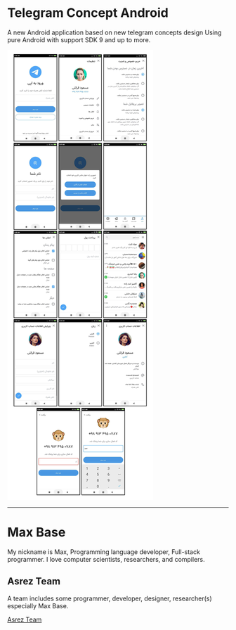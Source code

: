 # Telegram Concept Android

A new Android application based on new telegram concepts design Using pure Android with support SDK 9 and up to more.

![Telegram Concept Android screen - apk java](screens/screens.jpg)

---------

# Max Base

My nickname is Max, Programming language developer, Full-stack programmer. I love computer scientists, researchers, and compilers.

## Asrez Team

A team includes some programmer, developer, designer, researcher(s) especially Max Base.

[Asrez Team](https://www.asrez.com/)
